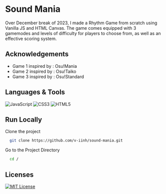 # Sound Mania

Over December break of 2023, I made a Rhythm Game from scratch using Vanilla JS and HTML Canvas. The game comes equipped with 3 gamemodes and levels of difficulty for players to choose from, as well as an effective scoring system.

## Acknowledgements

- Game 1 inspired by : Osu!Mania
- Game 2 inspired by : Osu!Taiko
- Game 3 inspired by : Osu!Standard

## Languages & Tools

![JavaScript](https://img.shields.io/badge/javascript-%23323330.svg?style=for-the-badge&logo=javascript&logoColor=%23F7DF1E)
![CSS3](https://img.shields.io/badge/css3-%231572B6.svg?style=for-the-badge&logo=css3&logoColor=white)
![HTML5](https://img.shields.io/badge/html5-%23E34F26.svg?style=for-the-badge&logo=html5&logoColor=white)

## Run Locally

Clone the project

```bash
  git clone https://github.com/v-iinh/sound-mania.git
```

Go to the Project Directory

```bash
  cd /
```

## Licenses

[![MIT License](https://img.shields.io/badge/License-MIT-green.svg)](https://choosealicense.com/licenses/mit/)

